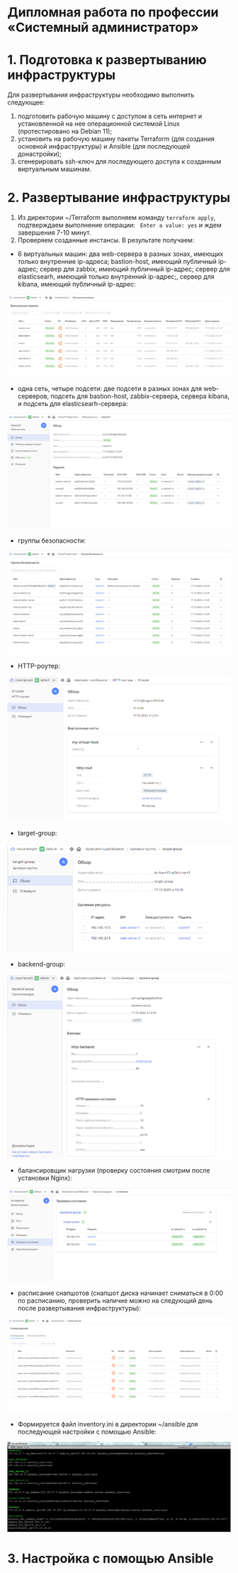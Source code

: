 # Дипломная работа по профессии «Системный администратор»
# 1. Подготовка к развертыванию инфраструктуры
Для развертывания инфраструктуры необходимо выполнить  следующее:
1. подготовить рабочую машину с доступом в сеть интернет и установленной на нее операционной системой Linux (протестировано на Debian 11);
2. установить на рабочую машину пакеты Terraform (для создания основной инфраструктуры) и Ansible (для последующей донастройки);
3. сгенерировать ssh-ключ для последующего доступа к созданным виртуальным машинам.
# 2. Развертывание инфраструктуры
1. Из директории ~/Terraform выполняем команду ```terraform apply```, подтверждаем выполнение операции: ``` Enter a value: yes``` и ждем завершения 7-10 минут.
2. Проверяем созданные инстансы. В результате получаем:
- 6 виртуальных машин: два web-сервера в разных зонах, имеющих только внутренние ip-адреса; bastion-host, имеющий публичный ip-адрес; сервер для zabbix, имеющий публичный ip-адрес; сервер для elasticsearh, имеющий только внутренний ip-адрес;, сервер для kibana, имеющий публичный ip-адрес:
    
![](https://github.com/OlgaLesnykh/screenshots/blob/main/Diplom_012.png)    
        
- одна сеть, четыре подсети: две подсети в разных зонах для web-серверов, подсеть для bastion-host, zabbix-сервера, сервера kibana, и подсеть для elasticsearh-сервера:    
    
![](https://github.com/OlgaLesnykh/screenshots/blob/main/Diplom_003.png)    

- группы безопасности:

![](https://github.com/OlgaLesnykh/screenshots/blob/main/Diplom_004.png)    

- HTTP-роутер:

![](https://github.com/OlgaLesnykh/screenshots/blob/main/Diplom_005.png)    

- target-group:

![](https://github.com/OlgaLesnykh/screenshots/blob/main/Diplom_006.png)    

- backend-group:

![](https://github.com/OlgaLesnykh/screenshots/blob/main/Diplom_007.png)    

- балансировщик нагрузки (проверку состояния смотрим после установки Nginx):

![](https://github.com/OlgaLesnykh/screenshots/blob/main/Diplom_008.png)    

- расписание снапшотов (снапшот диска начинает сниматься в 0:00 по расписанию, проверить наличие можно на следующий день после развертывания инфраструктуры):

![](https://github.com/OlgaLesnykh/screenshots/blob/main/Diplom_001.png)    

- Формируется файл inventory.ini в директории ~/ansible для последующей настройки с помощью Ansible:

![](https://github.com/OlgaLesnykh/screenshots/blob/main/Diplom_009.png)    
# 3. Настройка с помощью Ansible
